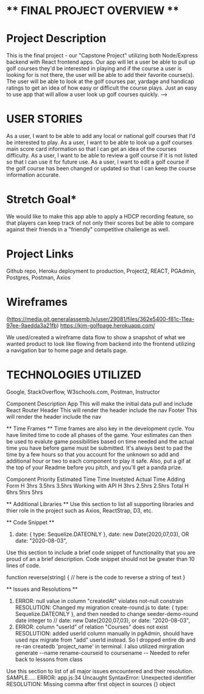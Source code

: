 # ** FINAL PROJECT OVERVIEW **

# Project Description

This is the final project - our "Capstone Project" utilizing both Node/Express backend with React frontend apps. Our app will let a user be able to pull up golf courses they'd be interested in playing and if the course a user is looking for is not there, the user will be able to add their favorite course(s). The user will be able to look at the golf courses par, yardage and handicap ratings to get an idea of how easy or difficult the course plays. Just an easy to use app that will allow a user look up golf courses quickly. -->

# USER STORIES

As a user, I want to be able to add any local or national golf courses that I'd be interested to play.
As a user, I want to be able to look up a golf courses main score card information so that I can get an idea of the courses difficulty.
As a user, I want to be able to review a golf course if it is not listed so that I can use it for future use.
As a user, I want to edit a golf course if the golf course has been changed or updated so that I can keep the course information accurate.

# Stretch Goal\*

We would like to make this app able to apply a HDCP recording feature, so that players can keep track of not only their scores but be able to compare against their friends in a "friendly" competitive challenge as well.


# Project Links

Github repo, Heroku deployment to production, Project2, REACT, PGAdmin, Postgres, Postman, Axios


# Wireframes

(https://media.git.generalassemb.ly/user/29081/files/362e5400-f81c-11ea-97ee-9aedda3a21fb)
https://kjm-golfpage.herokuapp.com/



We used/created a wireframe data flow to show a snapshot of what we wanted product to look like flowing from backend into the frontend utilizing a navigation bar to home page and details page.


# TECHNOLOGIES UTILIZED

Google, StackOverflow, W3schools.com, Postman, Instructor

<!-- ** Components **
Writing out your components and its descriptions isn't a required part of the proposal but can be helpful.
Based on the initial logic defined in the previous sections try and breakdown the logic further into stateless/stateful components. -->

Component Description
App This will make the initial data pull and include React Router
Header This will render the header include the nav
Footer This will render the header include the nav

** Time Frames **
Time frames are also key in the development cycle. You have limited time to code all phases of the game. Your estimates can then be used to evalute game possibilities based on time needed and the actual time you have before game must be submitted. It's always best to pad the time by a few hours so that you account for the unknown so add and additional hour or two to each component to play it safe. Also, put a gif at the top of your Readme before you pitch, and you'll get a panda prize.

Component Priority Estimated Time Time Invetsted Actual Time
Adding Form H 3hrs 3.5hrs 3.5hrs
Working with API H 3hrs 2.5hrs 2.5hrs
Total H 6hrs 5hrs 5hrs

** Additional Libraries **
Use this section to list all supporting libraries and thier role in the project such as Axios, ReactStrap, D3, etc.

** Code Snippet **

1. date: {
   type: Sequelize.DATEONLY
   },
   date: new Date(2020,07,03),
   OR date: "2020-08-03",

Use this section to include a brief code snippet of functionality that you are proud of an a brief description. Code snippet should not be greater than 10 lines of code.

function reverse(string) {
// here is the code to reverse a string of text
}

** Issues and Resolutions **

1. ERROR: null value in column "createdAt" violates not-null constrain
   RESOLUTION: Changed my migration create-round.js to
   date: {
   type: Sequelize.DATEONLY }, and then needed to change seeder-demo-round date integer to // date: new Date(2020,07,03), or date: "2020-08-03",
2. ERROR: column "userId" of relation "Courses" does not exist
   RESOLUTION: added userId column manually in pgAdmin, should have used npx migrate from "add" userId instead. So I dropped entire db and re-ran createdb 'project_name' in terminal. I also utilized mirgration generate --name rename-courseid to coursename -- Needed to refer back to lessons from class

Use this section to list of all major issues encountered and their resolution.
SAMPLE.....
ERROR: app.js:34 Uncaught SyntaxError: Unexpected identifier
RESOLUTION: Missing comma after first object in sources {} object

<!-- to create an app for keeping track of golf scores on courses people have played.  This will let a user sign-up or log in to be able to either add a course or choose a course they've played and enter the date and score they shot on that date.  The user will be able to continuously add new scores to same course or enter a new course to add their score.


Goal for this app is to make it easy for a user to be able to sign-up or register (As a new user) and keep track of the courses played, when (dates played) and users score so it will make it easier to keep track of handicap.

to enter my round for the date played and enter my score.
As a user, i want to be able to see my past golf scores.
As a user, I want to be able to see what past dates I played and on what courses. -->









<!-- This project was bootstrapped with [Create React App](https://github.com/facebook/create-react-app).

## Available Scripts

In the project directory, you can run:

### `npm start`

Runs the app in the development mode.<br />
Open [http://localhost:3000](http://localhost:3000) to view it in the browser.

The page will reload if you make edits.<br />
You will also see any lint errors in the console.

### `npm test`

Launches the test runner in the interactive watch mode.<br />
See the section about [running tests](https://facebook.github.io/create-react-app/docs/running-tests) for more information.

### `npm run build`

Builds the app for production to the `build` folder.<br />
It correctly bundles React in production mode and optimizes the build for the best performance.

The build is minified and the filenames include the hashes.<br />
Your app is ready to be deployed!

See the section about [deployment](https://facebook.github.io/create-react-app/docs/deployment) for more information.

### `npm run eject`

**Note: this is a one-way operation. Once you `eject`, you can’t go back!**

If you aren’t satisfied with the build tool and configuration choices, you can `eject` at any time. This command will remove the single build dependency from your project.

Instead, it will copy all the configuration files and the transitive dependencies (webpack, Babel, ESLint, etc) right into your project so you have full control over them. All of the commands except `eject` will still work, but they will point to the copied scripts so you can tweak them. At this point you’re on your own.

You don’t have to ever use `eject`. The curated feature set is suitable for small and middle deployments, and you shouldn’t feel obligated to use this feature. However we understand that this tool wouldn’t be useful if you couldn’t customize it when you are ready for it.

## Learn More

You can learn more in the [Create React App documentation](https://facebook.github.io/create-react-app/docs/getting-started).

To learn React, check out the [React documentation](https://reactjs.org/).

### Code Splitting

This section has moved here: https://facebook.github.io/create-react-app/docs/code-splitting

### Analyzing the Bundle Size

This section has moved here: https://facebook.github.io/create-react-app/docs/analyzing-the-bundle-size

### Making a Progressive Web App

This section has moved here: https://facebook.github.io/create-react-app/docs/making-a-progressive-web-app

### Advanced Configuration

This section has moved here: https://facebook.github.io/create-react-app/docs/advanced-configuration

### Deployment

This section has moved here: https://facebook.github.io/create-react-app/docs/deployment

### `npm run build` fails to minify

This section has moved here: https://facebook.github.io/create-react-app/docs/troubleshooting#npm-run-build-fails-to-minify -->
